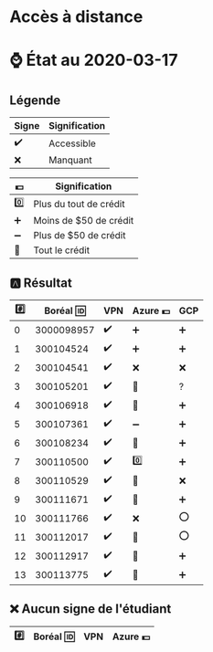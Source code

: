# Accès à distance

# :watch: État au 2020-03-17

## Légende

| Signe              | Signification          |
|--------------------|------------------------|
| :heavy_check_mark: | Accessible             |
| :x:                | Manquant               |

| :dollar:           | Signification          |
|--------------------|------------------------|
| :zero:             | Plus du tout de crédit |
| :heavy_plus_sign:  | Moins de $50 de crédit |
| :heavy_minus_sign: | Plus de $50 de crédit  |
| :100:              | Tout le crédit         |

## :a: Résultat

|:hash:| Boréal :id:| VPN                | Azure :dollar:     | GCP                |
|------|------------|--------------------|--------------------|--------------------|
|  0   | 3000098957 | :heavy_check_mark: | :heavy_plus_sign:  | :heavy_plus_sign:  |
|  1   | 300104524  | :heavy_check_mark: | :heavy_plus_sign:  | :heavy_plus_sign:  |
|  2   | 300104541  | :heavy_check_mark: |  :x:               | :x: |
|  3   | 300105201  | :heavy_check_mark: | :100:              | ? |
|  4   | 300106918  | :heavy_check_mark: | :100:              | :heavy_plus_sign:  |
|  5   | 300107361  | :heavy_check_mark: | :heavy_minus_sign: | :heavy_plus_sign:  |
|  6   | 300108234  | :heavy_check_mark: | :100:              | :heavy_plus_sign:  |
|  7   | 300110500  | :heavy_check_mark: | :zero:             | :heavy_plus_sign:  |
|  8   | 300110529  | :heavy_check_mark: | :100:              | :x:  |
|  9   | 300111671  | :heavy_check_mark: | :100:              | :heavy_plus_sign:  |
| 10   | 300111766  | :heavy_check_mark: |  :x:               | :o: |
| 11   | 300112017  | :heavy_check_mark: | :100:              | :o: | 
| 12   | 300112917  | :heavy_check_mark: | :100:              | :heavy_plus_sign:  |
| 13   | 300113775  | :heavy_check_mark: | :100:              | :heavy_plus_sign:  |


## :x: Aucun signe de l'étudiant


|:hash:| Boréal :id:| VPN                | Azure :dollar:       |
|------|------------|--------------------|----------------------|

